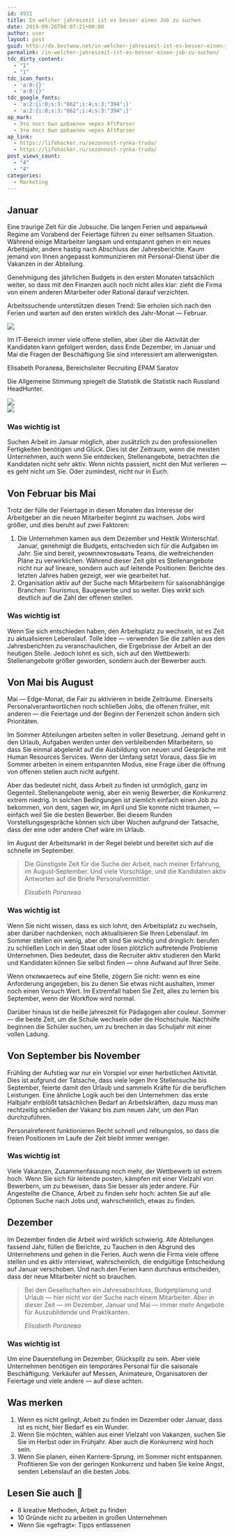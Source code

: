 ```yaml
---
id: 4931
title: In welcher jahreszeit ist es besser einen Job zu suchen
date: 2019-09-26T06:07:21+00:00
author: user
layout: post
guid: http://de.bestwow.net/in-welcher-jahreszeit-ist-es-besser-einen-job-zu-suchen/
permalink: /in-welcher-jahreszeit-ist-es-besser-einen-job-zu-suchen/
tdc_dirty_content:
  - "1"
  - "1"
tdc_icon_fonts:
  - 'a:0:{}'
  - 'a:0:{}'
tdc_google_fonts:
  - 'a:2:{i:0;s:3:"662";i:4;s:3:"394";}'
  - 'a:2:{i:0;s:3:"662";i:4;s:3:"394";}'
ap_mark:
  - Это пост был добавлен через AftParser
  - Это пост был добавлен через AftParser
ap_link:
  - https://lifehacker.ru/sezonnost-rynka-truda/
  - https://lifehacker.ru/sezonnost-rynka-truda/
post_views_count:
  - "4"
  - "4"
categories:
  - Marketing
---
```

## Januar

Eine traurige Zeit für die Jobsuche. Die langen Ferien und авральный Regime am Vorabend der Feiertage führen zu einer seltsamen Situation. Während einige Mitarbeiter langsam und entspannt gehen in ein neues Arbeitsjahr, andere hastig nach Abschluss der Jahresberichte. Kaum jemand von Ihnen angepasst kommunizieren mit Personal-Dienst über die Vakanzen in der Abteilung.

Genehmigung des jährlichen Budgets in den ersten Monaten tatsächlich weiter, so dass mit den Finanzen auch noch nicht alles klar: zieht die Firma von einem anderen Mitarbeiter oder Rational darauf verzichten.

Arbeitssuchende unterstützen diesen Trend: Sie erholen sich nach den Ferien und warten auf den ersten wirklich des Jahr-Monat — Februar.

<div>
  <div>
    <img src="http://de.bestwow.net/wp-content/uploads/2019/09/v-kakoe-vremya-goda-luchshe-iskat-rabotu-1.jpg" />
  </div>
  
  <div>
    <p>
      Im IT‑Bereich immer viele offene stellen, aber über die Aktivität der Kandidaten kann gefolgert werden, dass Ende Dezember, im Januar und Mai die Fragen der Beschäftigung Sie sind interessiert am allerwenigsten.
    </p></p>
  </div>
  
  <div>
    Elisabeth Рогалева, Bereichsleiter Recruiting EPAM Saratov
  </div></p>
</div>

Die Allgemeine Stimmung spiegelt die Statistik <span><span> die Statistik nach Russland </span> </span> HeadHunter.

<!-- see gallery_shortcode() in wp-includes/media.php -->

<div>
  <div>
    <img src="http://de.bestwow.net/wp-content/uploads/2019/09/v-kakoe-vremya-goda-luchshe-iskat-rabotu-2.jpeg" />
  </div>
  
  <div>
    <img src="http://de.bestwow.net/wp-content/uploads/2019/09/v-kakoe-vremya-goda-luchshe-iskat-rabotu-3.jpeg" />
  </div>
</div>

<div>
</div>

### Was wichtig ist

Suchen Arbeit im Januar möglich, aber zusätzlich zu den professionellen Fertigkeiten benötigen und Glück. Dies ist der Zeitraum, wenn die meisten Unternehmen, auch wenn Sie entdecken, Stellenangebote, betrachten die Kandidaten nicht sehr aktiv. Wenn nichts passiert, nicht den Mut verlieren — es geht nicht um Sie. Oder zumindest, nicht nur in Euch.

## Von Februar bis Mai

Trotz der fülle der Feiertage in diesen Monaten das Interesse der Arbeitgeber an die neuen Mitarbeiter beginnt zu wachsen. Jobs wird größer, und dies beruht auf zwei Faktoren:

  1. Die Unternehmen kamen aus dem Dezember und Hektik Winterschlaf. Januar, genehmigt die Budgets, entschieden sich für die Aufgaben im Jahr. Sie sind bereit, укомплектовывать Teams, die weitreichenden Pläne zu verwirklichen. Während dieser Zeit gibt es Stellenangebote nicht nur auf lineare, sondern auch auf leitende Positionen: Berichte des letzten Jahres haben gezeigt, wer wie gearbeitet hat.
  2. Organisation aktiv auf der Suche nach Mitarbeitern für saisonabhängige Branchen: Tourismus, Baugewerbe und so weiter. Dies wirkt sich deutlich auf die Zahl der offenen stellen.

### Was wichtig ist

Wenn Sie sich entschieden haben, den Arbeitsplatz zu wechseln, ist es Zeit zu aktualisieren Lebenslauf. Tolle Idee — verwenden Sie die zahlen aus den Jahresberichten zu veranschaulichen, die Ergebnisse der Arbeit an der heutigen Stelle. Jedoch lohnt es sich, sich auf den Wettbewerb: Stellenangebote größer geworden, sondern auch der Bewerber auch.

## Von Mai bis August

Mai — Edge-Monat, die Fair zu aktivieren in beide Zeiträume. Einerseits Personalverantwortlichen noch schließen Jobs, die offenen früher, mit anderen — die Feiertage und der Beginn der Ferienzeit schon ändern sich Prioritäten.

Im Sommer Abteilungen arbeiten selten in voller Besetzung. Jemand geht in den Urlaub, Aufgaben werden unter den verbleibenden Mitarbeitern, so dass Sie einmal abgelenkt auf die Ausbildung von neuen und Gespräche mit Human Resources Services. Wenn der Umfang setzt Voraus, dass Sie im Sommer arbeiten in einem entspannten Modus, eine Frage über die öffnung von offenen stellen auch nicht aufgeht.

Aber das bedeutet nicht, dass Arbeit zu finden ist unmöglich, ganz im Gegenteil. Stellenangebote wenig, aber ein wenig Bewerber, die Konkurrenz extrem niedrig. In solchen Bedingungen ist ziemlich einfach einen Job zu bekommen, von dem, sagen wir, im April und Sie konnte nicht träumen, — einfach weil Sie die besten Bewerber. Bei diesem Runden Vorstellungsgespräche können sich über Wochen aufgrund der Tatsache, dass der eine oder andere Chef wäre im Urlaub.

Im August der Arbeitsmarkt in der Regel belebt und bereitet sich auf die schnelle im September.

> <div>
>   <p>
>     Die Günstigste Zeit für die Suche der Arbeit, nach meiner Erfahrung, im August‑September. Und viele Vorschläge, und die Kandidaten aktiv Antworten auf die Briefe Personalvermittler.
>   </p></p>
> </div>
> 
> _Elisabeth Рогалева_

### Was wichtig ist

Wenn Sie nicht wissen, dass es sich lohnt, den Arbeitsplatz zu wechseln, aber darüber nachdenken, noch aktualisieren Sie Ihren Lebenslauf. Im Sommer stellen ein wenig, aber oft sind Sie wichtig und dringlich: berufen zu schließen Loch in den Staat oder lösen plötzlich auftretende Probleme Unternehmen. Dies bedeutet, dass die Recruiter aktiv studieren den Markt und Kandidaten können Sie selbst finden — ohne Aufwand auf Ihrer Seite.

Wenn откликаетесь auf eine Stelle, zögern Sie nicht: wenn es eine Anforderung angegeben, bis zu denen Sie etwas nicht aushalten, immer noch einen Versuch Wert. Im Extremfall haben Sie Zeit, alles zu lernen bis September, wenn der Workflow wird normal.

Darüber hinaus ist die heiße jahreszeit für Pädagogen aller couleur. Sommer — die beste Zeit, um die Schule wechseln oder die Hochschule. Nachhilfe beginnen die Schüler suchen, um zu brechen in das Schuljahr mit einer vollen Ladung.

## Von September bis November

Frühling der Aufstieg war nur ein Vorspiel vor einer herbstlichen Aktivität. Dies ist aufgrund der Tatsache, dass viele legen Ihre Stellensuche bis September, feierte damit den Urlaub und sammeln Kräfte für die beruflichen Leistungen. Eine ähnliche Logik auch bei den Unternehmen: das erste Halbjahr entblößt tatsächlichen Bedarf an Arbeitskräften, dazu muss man rechtzeitig schließen der Vakanz bis zum neuen Jahr, um den Plan durchzuführen.

Personalreferent funktionieren Recht schnell und reibungslos, so dass die freien Positionen im Laufe der Zeit bleibt immer weniger.

### Was wichtig ist

Viele Vakanzen, Zusammenfassung noch mehr, der Wettbewerb ist extrem hoch. Wenn Sie sich für leitende posten, kämpfen mit einer Vielzahl von Bewerbern, um zu beweisen, dass Sie besser als jeder andere. Für Angestellte die Chance, Arbeit zu finden sehr hoch: achten Sie auf alle Optionen Suche nach Jobs und, wahrscheinlich, etwas zu finden.

## Dezember

Im Dezember finden die Arbeit wird wirklich schwierig. Alle Abteilungen fassend Jahr, füllen die Berichte, zu Tauchen in den Abgrund des Unternehmens und gehen in die Ferien. Auch wenn die Firma viele offene stellen und es aktiv interviewt, wahrscheinlich, die endgültige Entscheidung auf Januar verschoben. Und nach den Ferien kann durchaus entscheiden, dass der neue Mitarbeiter nicht so brauchen.

> <div>
>   <p>
>     Bei den Gesellschaften ein Jahresabschluss, Budgetplanung und Urlaub — hier nicht vor der Suche nach einem Mitarbeiter. Aber in dieser Zeit — im Dezember, Januar und Mai — immer mehr Angebote für Auszubildende und Praktikanten.
>   </p></p>
> </div>
> 
> _Elisabeth Рогалева_

### Was wichtig ist

Um eine Dauerstellung im Dezember, Glückspilz zu sein. Aber viele Unternehmen benötigen ein temporäres Personal für die saisonale Beschäftigung. Verkäufer auf Messen, Animateure, Organisatoren der Feiertage und viele andere — auf diese achten.

## Was merken

  1. Wenn es nicht gelingt, Arbeit zu finden im Dezember oder Januar, dass ist es nicht, hier Bedarf es ein Wunder.
  2. Wenn Sie möchten, wählen aus einer Vielzahl von Vakanzen, suchen Sie Sie im Herbst oder im Frühjahr. Aber auch die Konkurrenz wird hoch sein.
  3. Wenn Sie planen, einen Karriere-Sprung, im Sommer nicht entspannen. Profitieren Sie von der geringen Konkurrenz und haben Sie keine Angst, senden Lebenslauf an die besten Jobs.

<div>
  <h2 class="read-also__title">
    <span>Lesen Sie auch</span> <span>🧐 </span>
  </h2>
  
  <ul class="read-also__list">
    <li>
      8 kreative Methoden, Arbeit zu finden
    </li>
    <li>
      10 Gründe nicht zu arbeiten in großen Unternehmen
    </li>
    <li>
      Wenn Sie «gefragt»: Tipps entlassenen
    </li>
  </ul>
</div>